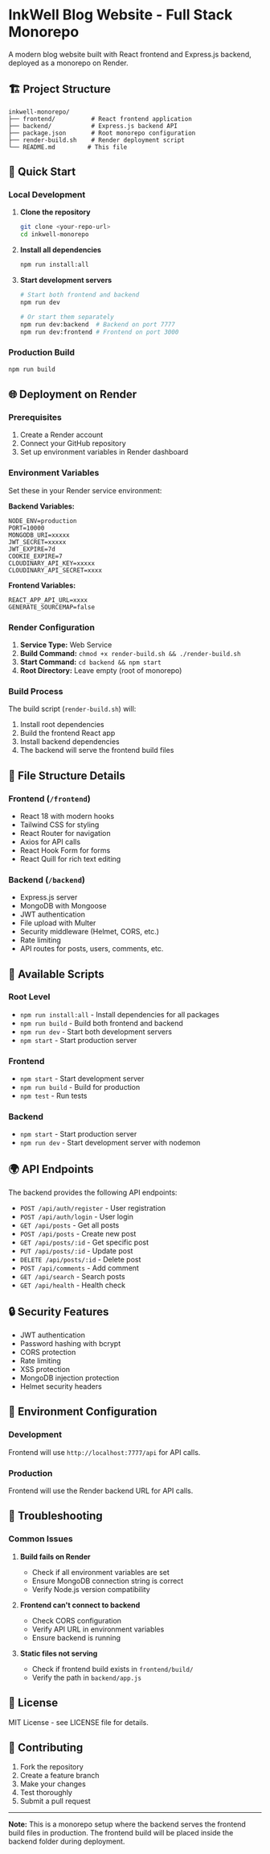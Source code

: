 # InkWell Blog Website - Full Stack Monorepo

A modern blog website built with React frontend and Express.js backend, deployed as a monorepo on Render.

## 🏗️ Project Structure

```
inkwell-monorepo/
├── frontend/          # React frontend application
├── backend/           # Express.js backend API
├── package.json       # Root monorepo configuration
├── render-build.sh    # Render deployment script
└── README.md         # This file
```

## 🚀 Quick Start

### Local Development

1. **Clone the repository**

   ```bash
   git clone <your-repo-url>
   cd inkwell-monorepo
   ```

2. **Install all dependencies**

   ```bash
   npm run install:all
   ```

3. **Start development servers**

   ```bash
   # Start both frontend and backend
   npm run dev

   # Or start them separately
   npm run dev:backend  # Backend on port 7777
   npm run dev:frontend # Frontend on port 3000
   ```

### Production Build

```bash
npm run build
```

## 🌐 Deployment on Render

### Prerequisites

1. Create a Render account
2. Connect your GitHub repository
3. Set up environment variables in Render dashboard

### Environment Variables

Set these in your Render service environment:

**Backend Variables:**

```
NODE_ENV=production
PORT=10000
MONGODB_URI=xxxxx
JWT_SECRET=xxxxx
JWT_EXPIRE=7d
COOKIE_EXPIRE=7
CLOUDINARY_API_KEY=xxxxx
CLOUDINARY_API_SECRET=xxxx
```

**Frontend Variables:**

```
REACT_APP_API_URL=xxxx
GENERATE_SOURCEMAP=false
```

### Render Configuration

1. **Service Type:** Web Service
2. **Build Command:** `chmod +x render-build.sh && ./render-build.sh`
3. **Start Command:** `cd backend && npm start`
4. **Root Directory:** Leave empty (root of monorepo)

### Build Process

The build script (`render-build.sh`) will:

1. Install root dependencies
2. Build the frontend React app
3. Install backend dependencies
4. The backend will serve the frontend build files

## 📁 File Structure Details

### Frontend (`/frontend`)

- React 18 with modern hooks
- Tailwind CSS for styling
- React Router for navigation
- Axios for API calls
- React Hook Form for forms
- React Quill for rich text editing

### Backend (`/backend`)

- Express.js server
- MongoDB with Mongoose
- JWT authentication
- File upload with Multer
- Security middleware (Helmet, CORS, etc.)
- Rate limiting
- API routes for posts, users, comments, etc.

## 🔧 Available Scripts

### Root Level

- `npm run install:all` - Install dependencies for all packages
- `npm run build` - Build both frontend and backend
- `npm run dev` - Start both development servers
- `npm start` - Start production server

### Frontend

- `npm start` - Start development server
- `npm run build` - Build for production
- `npm test` - Run tests

### Backend

- `npm start` - Start production server
- `npm run dev` - Start development server with nodemon

## 🌍 API Endpoints

The backend provides the following API endpoints:

- `POST /api/auth/register` - User registration
- `POST /api/auth/login` - User login
- `GET /api/posts` - Get all posts
- `POST /api/posts` - Create new post
- `GET /api/posts/:id` - Get specific post
- `PUT /api/posts/:id` - Update post
- `DELETE /api/posts/:id` - Delete post
- `POST /api/comments` - Add comment
- `GET /api/search` - Search posts
- `GET /api/health` - Health check

## 🔒 Security Features

- JWT authentication
- Password hashing with bcrypt
- CORS protection
- Rate limiting
- XSS protection
- MongoDB injection protection
- Helmet security headers

## 📝 Environment Configuration

### Development

Frontend will use `http://localhost:7777/api` for API calls.

### Production

Frontend will use the Render backend URL for API calls.

## 🐛 Troubleshooting

### Common Issues

1. **Build fails on Render**

   - Check if all environment variables are set
   - Ensure MongoDB connection string is correct
   - Verify Node.js version compatibility

2. **Frontend can't connect to backend**

   - Check CORS configuration
   - Verify API URL in environment variables
   - Ensure backend is running

3. **Static files not serving**
   - Check if frontend build exists in `frontend/build/`
   - Verify the path in `backend/app.js`

## 📄 License

MIT License - see LICENSE file for details.

## 🤝 Contributing

1. Fork the repository
2. Create a feature branch
3. Make your changes
4. Test thoroughly
5. Submit a pull request

---

**Note:** This is a monorepo setup where the backend serves the frontend build files in production. The frontend build will be placed inside the backend folder during deployment.
